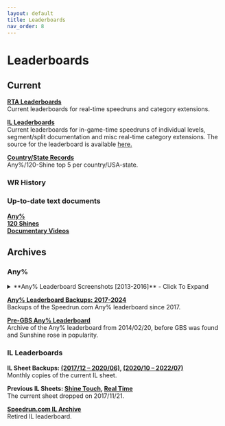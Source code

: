 ```yaml
---
layout: default
title: Leaderboards
nav_order: 8
---
```


# Leaderboards

## Current
**[RTA Leaderboards](https://www.speedrun.com/sms)**  
Current leaderboards for real-time speedruns and category extensions.

**[IL Leaderboards](https://ilview.sunmar.io)**  
Current leaderboards for in-game-time speedruns of individual levels, segment/split documentation and misc real-time category extensions. The source for the leaderboard is available [here.](https://sunmar.io/il)

**[Country/State Records](https://docs.google.com/spreadsheets/d/14ObyYlGo62P_xqgY8vUC11AMMnitdRsWytw0pVUs1jE)**  
Any%/120-Shine top 5 per country/USA-state.

### WR History
### Up-to-date text documents  
**[Any%](/sms-guide/wrhistory/anypercent/)**  
**[120 Shines](/sms-guide/wrhistory/120shines/)**  
**[Documentary Videos](/sms-guide/game/misc/#documentaries)**  

## Archives
### Any%  

<details markdown="block">
  <summary markdown="span">
    **Any% Leaderboard Screenshots [2013-2016]** - Click To Expand
  </summary>  
  Old screenshots of the Google Sheets and Speedrun.com leaderboard from 2013-2016.  
  [2012 between 09-07 and 09-29](/sms-guide/assets/lb-history/2012-09-07-to-09-29.png)  
  [2013-06-07](/sms-guide/assets/lb-history/2013-06-07.png)  
  [2013-06-25](/sms-guide/assets/lb-history/2013-06-25.png)  
  [2013 between 06-26 and 07-13](/sms-guide/assets/lb-history/2013-06-26-to-07-13.png)  
  [2013-07-14](/sms-guide/assets/lb-history/2013-07-14.png)  
  [2014-02-20](/sms-guide/assets/lb-history/2014-02-20.png)  
  [2015-07-24](/sms-guide/assets/lb-history/2015-07-24.png)  
  [2015-10-26](/sms-guide/assets/lb-history/2015-10-26.png)  
  [2015-10-30](/sms-guide/assets/lb-history/2015-10-30.jpg)  
  [2015-11-28](/sms-guide/assets/lb-history/2015-11-28.jpg)  
  [2016-09-22](/sms-guide/assets/lb-history/2016-09-22.png)  
</details>  

**[Any% Leaderboard Backups: 2017-2024](https://archive.md/https://www.speedrun.com/sms)**  
Backups of the Speedrun.com Any% leaderboard since 2017.  

**[Pre-GBS Any% Leaderboard](https://docs.google.com/spreadsheets/u/1/d/e/2PACX-1vTJp08lbpeHTszu_WrYnRTwy0KbAxDJwSYBjxi6LuJG7iQT6gWYwWcreCitKOB3lW8rPCENeGA_mr_O/pubhtml?gid=1446204419&single=true)**    
Archive of the Any% leaderboard from 2014/02/20, before GBS was found and Sunshine rose in popularity.  

### IL Leaderboards
**IL Sheet Backups: [(2017/12 – 2020/06)](https://drive.google.com/drive/folders/14mht3IvI2_HHumptD8eeihrlWf0XpARV), [(2020/10 – 2022/07)](https://drive.google.com/drive/u/0/folders/1yDb0_H9hWTMP0K8jnXF2ciwKwyAe5LB-)**  
Monthly copies of the current IL sheet.  

**Previous IL Sheets: [Shine Touch](https://docs.google.com/spreadsheets/d/1VAnfcIXF0yIkr7wkIgHOLFPNXNWaCo3MwTNjUutMom4), [Real Time](https://docs.google.com/spreadsheets/d/1Aj9LVDlZCCOoG_llHRmfLuPqkpg5cOsonLf2xNB8xpM)**  
The current sheet dropped on 2017/11/21.

**[Speedrun.com IL Archive](https://docs.google.com/spreadsheets/d/1saxi0Yi2FLM4sJq8VpdEJJO5ZLOvYLcJGYUvmiBwJWg)**  
Retired IL leaderboard.
